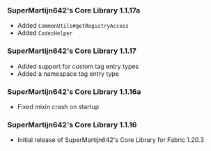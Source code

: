 ### SuperMartijn642's Core Library 1.1.17a
- Added `CommonUtils#getRegistryAccess`
- Added `CodecHelper`

### SuperMartijn642's Core Library 1.1.17
- Added support for custom tag entry types
- Added a namespace tag entry type

### SuperMartijn642's Core Library 1.1.16a
- Fixed mixin crash on startup

### SuperMartijn642's Core Library 1.1.16
- Initial release of SuperMartijn642's Core Library for Fabric 1.20.3

